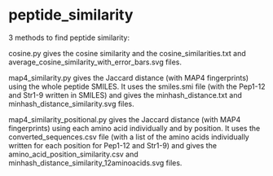 # peptide_similarity
3 methods to find peptide similarity:

cosine.py gives the cosine similarity and the cosine_similarities.txt and average_cosine_similarity_with_error_bars.svg files.

map4_similarity.py gives the Jaccard distance (with MAP4 fingerprints) using the whole peptide SMILES. It uses the smiles.smi file (with the Pep1-12 and Str1-9 written in SMILES) and gives the minhash_distance.txt and minhash_distance_similarity.svg files.

map4_similarity_positional.py gives the Jaccard distance (with MAP4 fingerprints) using each amino acid individually and by position. It uses the converted_sequences.csv file (with a list of the amino acids individually written for each position for Pep1-12 and Str1-9) and gives the amino_acid_position_similarity.csv and minhash_distance_similarity_12aminoacids.svg files.
